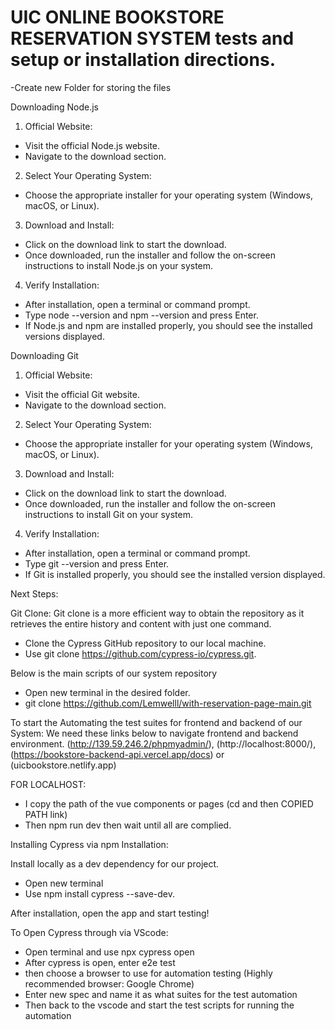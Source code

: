 # UIC ONLINE BOOKSTORE RESERVATION SYSTEM tests and setup or installation directions.

-Create new Folder for storing the files

Downloading Node.js
1. Official Website:
- Visit the official Node.js website.
- Navigate to the download section.
2. Select Your Operating System:
- Choose the appropriate installer for your operating system (Windows, macOS, or Linux).
3. Download and Install:
- Click on the download link to start the download.
- Once downloaded, run the installer and follow the on-screen instructions to install Node.js on your system.
4. Verify Installation:
- After installation, open a terminal or command prompt.
- Type node --version and npm --version and press Enter.
- If Node.js and npm are installed properly, you should see the installed versions displayed.

Downloading Git
1. Official Website:
- Visit the official Git website.
- Navigate to the download section.
2. Select Your Operating System:
- Choose the appropriate installer for your operating system (Windows, macOS, or Linux).
3. Download and Install:
- Click on the download link to start the download.
- Once downloaded, run the installer and follow the on-screen instructions to install Git on your system.
4. Verify Installation:
- After installation, open a terminal or command prompt.
- Type git --version and press Enter.
- If Git is installed properly, you should see the installed version displayed.

Next Steps:

Git Clone:
Git clone is a more efficient way to obtain the repository as it retrieves the entire history and content with just one command.
- Clone the Cypress GitHub repository to our local machine.
- Use git clone https://github.com/cypress-io/cypress.git.

Below is the main scripts of our system repository
- Open new terminal in the desired folder.
- git clone https://github.com/Lemwelll/with-reservation-page-main.git


To start the Automating the test suites for frontend and backend of our System: 
We need these links below to navigate frontend and backend environment.
(http://139.59.246.2/phpmyadmin/), (http://localhost:8000/), (https://bookstore-backend-api.vercel.app/docs) or (uicbookstore.netlify.app) 

FOR LOCALHOST: 
- I copy the path of the vue components or pages (cd and then COPIED PATH link)
- Then npm run dev then wait until all are complied.

Installing Cypress via npm
Installation:

Install locally as a dev dependency for our project.
- Open new terminal
- Use npm install cypress --save-dev.

After installation, open the app and start testing!

To Open Cypress through via VScode: 

- Open terminal and use npx cypress open
- After cypress is open, enter e2e test
- then choose a browser to use for automation testing (Highly recommended browser: Google Chrome)
- Enter new spec and name it as what suites for the test automation
- Then back to the vscode and start the test scripts for running the automation
  
